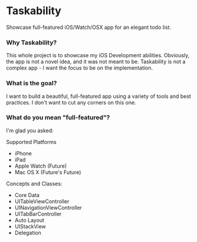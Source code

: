 # Taskability
Showcase full-featured iOS/Watch/OSX app for an elegant todo list.

### Why Taskability?
This whole project is to showcase my iOS Development abilities. Obviously, the app is not a novel idea, and it was not meant to be. Taskability is not a complex app - I want the focus to be on the implementation.

### What is the goal?
I want to build a beautiful, full-featured app using a variety of tools and best practices.  I don't want to cut any corners on this one.

### What do you mean "full-featured"?
I'm glad you asked:

Supported Platforms
* iPhone
* iPad
* Apple Watch (Future)
* Mac OS X (Future's Future)

Concepts and Classes:

* Core Data
* UITableViewController
* UINavigationViewController
* UITabBarController
* Auto Layout
* UIStackView
* Delegation
